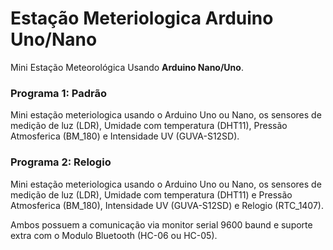 # Estação Meteriologica Arduino Uno/Nano

Mini Estação Meteorológica Usando **Arduino Nano/Uno**.

### Programa 1: Padrão

Mini estação meteriologica usando o Arduino Uno ou Nano, os sensores de medição de luz (LDR), Umidade com temperatura (DHT11), Pressão Atmosferica (BM_180) e Intensidade UV (GUVA-S12SD).

### Programa 2: Relogio
Mini estação meteriologica usando o Arduino Uno ou Nano, os sensores de medição de luz (LDR), Umidade com temperatura (DHT11) e Pressão Atmosferica (BM_180), Intensidade UV (GUVA-S12SD) e Relogio (RTC_1407).

Ambos possuem a comunicação via monitor serial 9600 baund e suporte extra com o Modulo Bluetooth (HC-06 ou HC-05).
